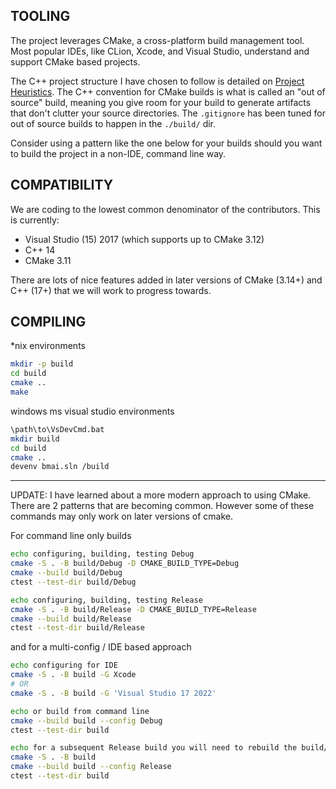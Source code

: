 ## TOOLING

The project leverages CMake, a cross-platform build management tool.
Most popular IDEs, like CLion, Xcode, and Visual Studio, understand and support CMake based projects. 

The C++ project structure I have chosen to follow is detailed on [Project Heuristics](https://medium.com/heuristics/c-application-development-part-1-project-structure-454b00f9eddc).
The C++ convention for CMake builds is what is called an "out of source" build, meaning you give room for your build to generate artifacts that don't clutter your source directories. 
The `.gitignore` has been tuned for out of source builds to happen in the `./build/` dir. 

Consider using a pattern like the one below for your builds should you want to build the project in a non-IDE, command line way.

## COMPATIBILITY

We are coding to the lowest common denominator of the contributors. This is currently:

* Visual Studio (15) 2017 (which supports up to CMake 3.12)
* C++ 14
* CMake 3.11

There are lots of nice features added in later versions of CMake (3.14+) and C++ (17+) that we will work to progress towards. 

## COMPILING 
*nix environments
```sh
mkdir -p build
cd build
cmake ..
make
```

windows ms visual studio environments
```sh
\path\to\VsDevCmd.bat
mkdir build
cd build
cmake ..
devenv bmai.sln /build
```


------

UPDATE: I have learned about a more modern approach to using CMake. There are 2 patterns that are becoming common. However some of these commands may only work on later versions of cmake. 

For command line only builds
```sh
echo configuring, building, testing Debug
cmake -S . -B build/Debug -D CMAKE_BUILD_TYPE=Debug
cmake --build build/Debug
ctest --test-dir build/Debug

echo configuring, building, testing Release
cmake -S . -B build/Release -D CMAKE_BUILD_TYPE=Release
cmake --build build/Release
ctest --test-dir build/Release
```

and for a multi-config / IDE based approach
```sh
echo configuring for IDE
cmake -S . -B build -G Xcode
# OR
cmake -S . -B build -G 'Visual Studio 17 2022'

echo or build from command line
cmake --build build --config Debug
ctest --test-dir build

echo for a subsequent Release build you will need to rebuild the build/ dir
cmake -S . -B build
cmake --build build --config Release
ctest --test-dir build
```

